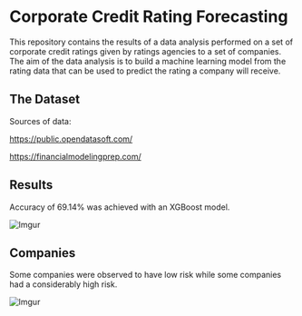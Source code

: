 # Corporate Credit Rating Forecasting

This repository contains the results of a data analysis performed on a set of corporate credit ratings given by ratings agencies to a set of companies. The aim of the data analysis is to build a machine learning model from the rating data that can be used to predict the rating a company will receive.

## The Dataset

Sources of data:
 
https://public.opendatasoft.com/
 
https://financialmodelingprep.com/

## Results

Accuracy of 69.14% was achieved with an XGBoost model.

![Imgur](https://i.imgur.com/T2TEa43.png)


## Companies

Some companies were observed to have low risk while some companies had a considerably high risk.

![Imgur](https://i.imgur.com/DRu0lcO.png)
